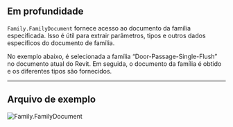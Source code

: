 ## Em profundidade
`Family.FamilyDocument` fornece acesso ao documento da família especificada. Isso é útil para extrair parâmetros, tipos e outros dados específicos do documento de família.

No exemplo abaixo, é selecionada a família “Door-Passage-Single-Flush” no documento atual do Revit. Em seguida, o documento da família é obtido e os diferentes tipos são fornecidos.
___
## Arquivo de exemplo

![Family.FamilyDocument](./Revit.Elements.Family.FamilyDocument_img.jpg)
